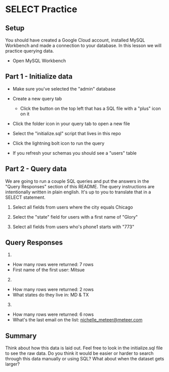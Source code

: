 # SELECT Practice

## Setup

You should have created a Google Cloud account, installed MySQL Workbench and made a connection to your database. In this lesson we will practice querying data.

* Open MySQL Workbench

## Part 1 - Initialize data

* Make sure you've selected the "admin" database

* Create a new query tab
  * Click the button on the top left that has a SQL file with a "plus" icon on it

* Click the folder icon in your query tab to open a new file

* Select the "initialize.sql" script that lives in this repo

* Click the lightning bolt icon to run the query

* If you refresh your schemas you should see a "users" table

## Part 2 - Query data

We are going to run a couple SQL queries and put the answers in the "Query Responses" section of this README. The query instructions are intentionally written in plain english. It's up to you to translate that in a SELECT statement.

1. Select all fields from users where the city equals Chicago

2. Select the "state" field for users with a first name of "Glory"

3. Select all fields from users who's phone1 starts with "773"


## Query Responses

1.
  * How many rows were returned:
  7 rows
  * First name of the first user:
  Mitsue

2.
  * How many rows were returned:
  2 rows
  * What states do they live in:
  MD & TX

3.
  * How many rows were returned:
  6 rows
  * What's the last email on the list:
  nichelle_meteer@meteer.com


  ## Summary

  Think about how this data is laid out. Feel free to look in the initialize.sql file to see the raw data. Do you think it would be easier or harder to search through this data manually or using SQL? What about when the dataset gets larger?